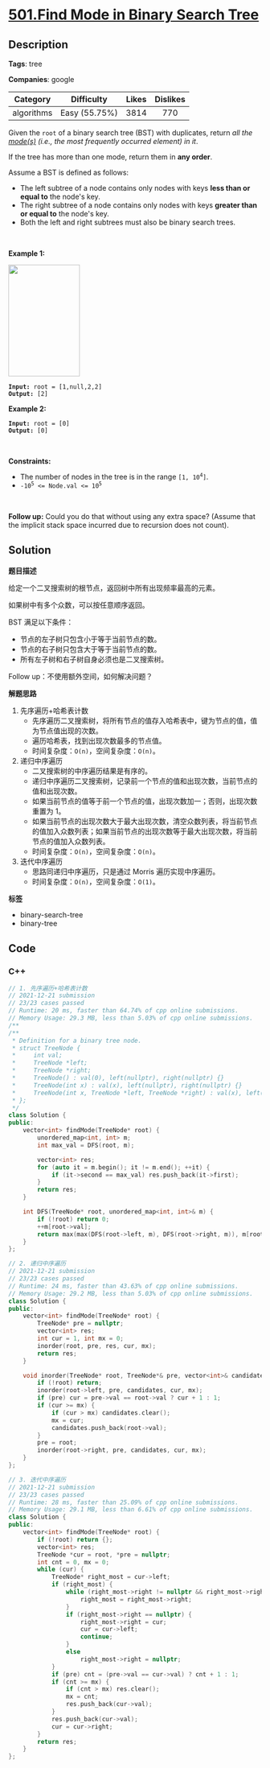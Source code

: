 # [501.Find Mode in Binary Search Tree](https://leetcode.com/problems/find-mode-in-binary-search-tree/description/)

## Description

**Tags**: tree

**Companies**: google

|  Category  |  Difficulty   | Likes | Dislikes |
| :--------: | :-----------: | :---: | :------: |
| algorithms | Easy (55.75%) | 3814  |   770    |

<p>Given the <code>root</code> of a binary search tree (BST) with duplicates, return <em>all the <a href="https://en.wikipedia.org/wiki/Mode_(statistics)" target="_blank">mode(s)</a> (i.e., the most frequently occurred element) in it</em>.</p>
<p>If the tree has more than one mode, return them in <strong>any order</strong>.</p>
<p>Assume a BST is defined as follows:</p>
<ul>
  <li>The left subtree of a node contains only nodes with keys <strong>less than or equal to</strong> the node&#39;s key.</li>
  <li>The right subtree of a node contains only nodes with keys <strong>greater than or equal to</strong> the node&#39;s key.</li>
  <li>Both the left and right subtrees must also be binary search trees.</li>
</ul>
<p>&nbsp;</p>
<p><strong class="example">Example 1:</strong></p>
<img alt="" src="https://assets.leetcode.com/uploads/2021/03/11/mode-tree.jpg" style="width: 142px; height: 222px;" />
<pre><code><strong>Input:</strong> root = [1,null,2,2]
<strong>Output:</strong> [2]</code></pre>
<p><strong class="example">Example 2:</strong></p>
<pre><code><strong>Input:</strong> root = [0]
<strong>Output:</strong> [0]</code></pre>
<p>&nbsp;</p>
<p><strong>Constraints:</strong></p>
<ul>
  <li>The number of nodes in the tree is in the range <code>[1, 10<sup>4</sup>]</code>.</li>
  <li><code>-10<sup>5</sup> &lt;= Node.val &lt;= 10<sup>5</sup></code></li>
</ul>
<p>&nbsp;</p>
<strong>Follow up:</strong> Could you do that without using any extra space? (Assume that the implicit stack space incurred due to recursion does not count).

## Solution

**题目描述**

给定一个二叉搜索树的根节点，返回树中所有出现频率最高的元素。

如果树中有多个众数，可以按任意顺序返回。

BST 满足以下条件：

- 节点的左子树只包含小于等于当前节点的数。
- 节点的右子树只包含大于等于当前节点的数。
- 所有左子树和右子树自身必须也是二叉搜索树。

Follow up：不使用额外空间，如何解决问题？

**解题思路**

1. 先序遍历+哈希表计数
   - 先序遍历二叉搜索树，将所有节点的值存入哈希表中，键为节点的值，值为节点值出现的次数。
   - 遍历哈希表，找到出现次数最多的节点值。
   - 时间复杂度：`O(n)`，空间复杂度：`O(n)`。
2. 递归中序遍历
   - 二叉搜索树的中序遍历结果是有序的。
   - 递归中序遍历二叉搜索树，记录前一个节点的值和出现次数，当前节点的值和出现次数。
   - 如果当前节点的值等于前一个节点的值，出现次数加一；否则，出现次数重置为 1。
   - 如果当前节点的出现次数大于最大出现次数，清空众数列表，将当前节点的值加入众数列表；如果当前节点的出现次数等于最大出现次数，将当前节点的值加入众数列表。
   - 时间复杂度：`O(n)`，空间复杂度：`O(n)`。
3. 迭代中序遍历
   - 思路同递归中序遍历，只是通过 Morris 遍历实现中序遍历。
   - 时间复杂度：`O(n)`，空间复杂度：`O(1)`。

**标签**

- binary-search-tree
- binary-tree

<!-- code start -->
## Code

### C++

```cpp
// 1. 先序遍历+哈希表计数
// 2021-12-21 submission
// 23/23 cases passed
// Runtime: 20 ms, faster than 64.74% of cpp online submissions.
// Memory Usage: 29.3 MB, less than 5.03% of cpp online submissions.
/**
/**
 * Definition for a binary tree node.
 * struct TreeNode {
 *     int val;
 *     TreeNode *left;
 *     TreeNode *right;
 *     TreeNode() : val(0), left(nullptr), right(nullptr) {}
 *     TreeNode(int x) : val(x), left(nullptr), right(nullptr) {}
 *     TreeNode(int x, TreeNode *left, TreeNode *right) : val(x), left(left), right(right) {}
 * };
 */
class Solution {
public:
    vector<int> findMode(TreeNode* root) {
        unordered_map<int, int> m;
        int max_val = DFS(root, m);

        vector<int> res;
        for (auto it = m.begin(); it != m.end(); ++it) {
            if (it->second == max_val) res.push_back(it->first);
        }
        return res;
    }

    int DFS(TreeNode* root, unordered_map<int, int>& m) {
        if (!root) return 0;
        ++m[root->val];
        return max(max(DFS(root->left, m), DFS(root->right, m)), m[root->val]);
    }
};
```

```cpp
// 2. 递归中序遍历
// 2021-12-21 submission
// 23/23 cases passed
// Runtime: 24 ms, faster than 43.63% of cpp online submissions.
// Memory Usage: 29.2 MB, less than 5.03% of cpp online submissions.
class Solution {
public:
    vector<int> findMode(TreeNode* root) {
        TreeNode* pre = nullptr;
        vector<int> res;
        int cur = 1, int mx = 0;
        inorder(root, pre, res, cur, mx);
        return res;
    }

    void inorder(TreeNode* root, TreeNode*& pre, vector<int>& candidates, int& cur, int& mx) {
        if (!root) return;
        inorder(root->left, pre, candidates, cur, mx);
        if (pre) cur = pre->val == root->val ? cur + 1 : 1;
        if (cur >= mx) {
            if (cur > mx) candidates.clear();
            mx = cur;
            candidates.push_back(root->val);
        }
        pre = root;
        inorder(root->right, pre, candidates, cur, mx);
    }
};
```

```cpp
// 3. 迭代中序遍历
// 2021-12-21 submission
// 23/23 cases passed
// Runtime: 28 ms, faster than 25.09% of cpp online submissions.
// Memory Usage: 29.1 MB, less than 6.61% of cpp online submissions.
class Solution {
public:
    vector<int> findMode(TreeNode* root) {
        if (!root) return {};
        vector<int> res;
        TreeNode *cur = root, *pre = nullptr;
        int cnt = 0, mx = 0;
        while (cur) {
            TreeNode* right_most = cur->left;
            if (right_most) {
                while (right_most->right != nullptr && right_most->right != cur) {
                    right_most = right_most->right;
                }
                if (right_most->right == nullptr) {
                    right_most->right = cur;
                    cur = cur->left;
                    continue;
                }
                else
                    right_most->right = nullptr;
            }
            if (pre) cnt = (pre->val == cur->val) ? cnt + 1 : 1;
            if (cnt >= mx) {
                if (cnt > mx) res.clear();
                mx = cnt;
                res.push_back(cur->val);
            }
            res.push_back(cur->val);
            cur = cur->right;
        }
        return res;
    }
};
```

<!-- code end -->
